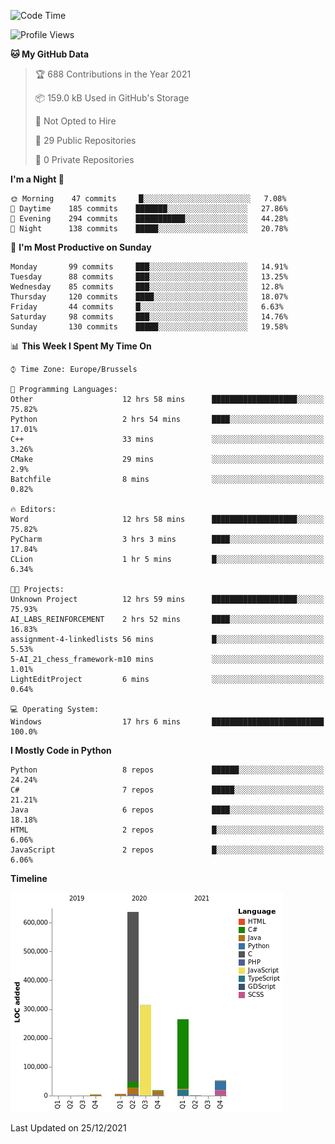 <!--START_SECTION:waka-->
![Code Time](http://img.shields.io/badge/Code%20Time-85%20hrs%204%20mins-blue)

![Profile Views](http://img.shields.io/badge/Profile%20Views-1-blue)

**🐱 My GitHub Data** 

> 🏆 688 Contributions in the Year 2021
 > 
> 📦 159.0 kB Used in GitHub's Storage 
 > 
> 🚫 Not Opted to Hire
 > 
> 📜 29 Public Repositories 
 > 
> 🔑 0 Private Repositories  
 > 
**I'm a Night 🦉** 

```text
🌞 Morning    47 commits     █░░░░░░░░░░░░░░░░░░░░░░░░   7.08% 
🌆 Daytime    185 commits    ███████░░░░░░░░░░░░░░░░░░   27.86% 
🌃 Evening    294 commits    ███████████░░░░░░░░░░░░░░   44.28% 
🌙 Night      138 commits    █████░░░░░░░░░░░░░░░░░░░░   20.78%

```
📅 **I'm Most Productive on Sunday** 

```text
Monday       99 commits     ███░░░░░░░░░░░░░░░░░░░░░░   14.91% 
Tuesday      88 commits     ███░░░░░░░░░░░░░░░░░░░░░░   13.25% 
Wednesday    85 commits     ███░░░░░░░░░░░░░░░░░░░░░░   12.8% 
Thursday     120 commits    ████░░░░░░░░░░░░░░░░░░░░░   18.07% 
Friday       44 commits     █░░░░░░░░░░░░░░░░░░░░░░░░   6.63% 
Saturday     98 commits     ███░░░░░░░░░░░░░░░░░░░░░░   14.76% 
Sunday       130 commits    █████░░░░░░░░░░░░░░░░░░░░   19.58%

```


📊 **This Week I Spent My Time On** 

```text
⌚︎ Time Zone: Europe/Brussels

💬 Programming Languages: 
Other                    12 hrs 58 mins      ███████████████████░░░░░░   75.82% 
Python                   2 hrs 54 mins       ████░░░░░░░░░░░░░░░░░░░░░   17.01% 
C++                      33 mins             ░░░░░░░░░░░░░░░░░░░░░░░░░   3.26% 
CMake                    29 mins             ░░░░░░░░░░░░░░░░░░░░░░░░░   2.9% 
Batchfile                8 mins              ░░░░░░░░░░░░░░░░░░░░░░░░░   0.82%

🔥 Editors: 
Word                     12 hrs 58 mins      ███████████████████░░░░░░   75.82% 
PyCharm                  3 hrs 3 mins        ████░░░░░░░░░░░░░░░░░░░░░   17.84% 
CLion                    1 hr 5 mins         █░░░░░░░░░░░░░░░░░░░░░░░░   6.34%

🐱‍💻 Projects: 
Unknown Project          12 hrs 59 mins      ███████████████████░░░░░░   75.93% 
AI_LABS_REINFORCEMENT    2 hrs 52 mins       ████░░░░░░░░░░░░░░░░░░░░░   16.83% 
assignment-4-linkedlists 56 mins             █░░░░░░░░░░░░░░░░░░░░░░░░   5.53% 
5-AI_21_chess_framework-m10 mins             ░░░░░░░░░░░░░░░░░░░░░░░░░   1.01% 
LightEditProject         6 mins              ░░░░░░░░░░░░░░░░░░░░░░░░░   0.64%

💻 Operating System: 
Windows                  17 hrs 6 mins       █████████████████████████   100.0%

```

**I Mostly Code in Python** 

```text
Python                   8 repos             ██████░░░░░░░░░░░░░░░░░░░   24.24% 
C#                       7 repos             █████░░░░░░░░░░░░░░░░░░░░   21.21% 
Java                     6 repos             ████░░░░░░░░░░░░░░░░░░░░░   18.18% 
HTML                     2 repos             █░░░░░░░░░░░░░░░░░░░░░░░░   6.06% 
JavaScript               2 repos             █░░░░░░░░░░░░░░░░░░░░░░░░   6.06%

```


**Timeline**

![Chart not found](https://raw.githubusercontent.com/Arafa42/Arafa42/main/charts/bar_graph.png) 


 Last Updated on 25/12/2021
<!--END_SECTION:waka-->


<!-- 
[![Hits](https://hits.seeyoufarm.com/api/count/incr/badge.svg?url=https%3A%2F%2Fgithub.com%2FArafa42&count_bg=%23455AF3&title_bg=%23262D3B&icon=github.svg&icon_color=%23588EF7&title=visitors&edge_flat=false)](https://hits.seeyoufarm.com)
 -->
